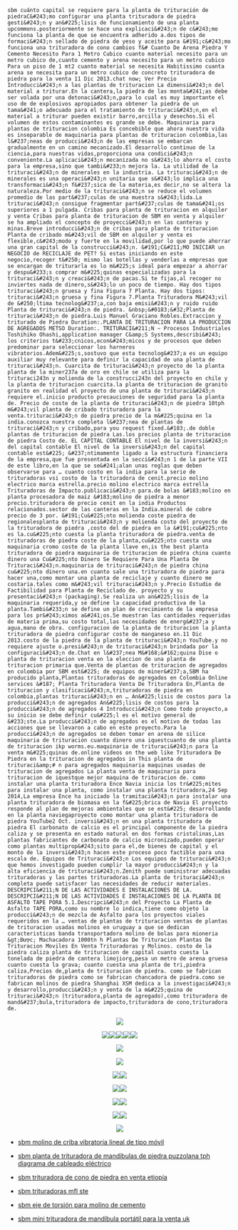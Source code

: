 
```
sbm cuánto capital se requiere para la planta de trituración de piedraC&#243;mo configurar una planta trituradora de piedra gesti&#243;n y an&#225;lisis de funcionamiento de una planta upcommons.posteriormente se hace una explicaci&#243;n de c&#243;mo funciona la planta de que se encuentra adherido a.dos tipos de formaci&#243;n sellado de piedra de yeso y aceite para &#191;c&#243;mo funciona una trituradora de cono cambios f&# Cuanto De Arena Piedra Y Cemento Necesito Para 1 Metro Cubico cuanto material necesito para un metro cubico de,cuanto cemento y arena necesito para un metro cubico Para un piso de 1 mt2 cuanto material se necesita Habitissimo cuanta arena se necesita para un metro cubico de concreto trituradora de piedra para la venta 11 Dic 2013.chat now; Ver Precio Introducci&#243;n a las plantas de trituracion La dimensi&#243;n del material a triturar.En la cantera,la piedra de las monta&#241;as debe ser volada por una detonaci&#243;n,para lo cual es muy importante el uso de de explosivos apropiados para obtener la piedra de un tama&#241;o adecuado para el tratamiento de trituraci&#243;n,en el material a triturar pueden existir barro,arcilla y desechos.Si el volumen de estos contaminantes es grande se debe. Maquinaria para plantas de trituracion colombia Es concebible que ahora nuestra vida es inseparable de maquinaria para plantas de trituracion colombia,las l&#237;neas de producci&#243;n de las empresas se embarcan gradualmente en un camino mecanizado.El desarrollo continuo de la ciencia,para nuestras vidas,proporciona una condici&#243;n conveniente.La aplicaci&#243;n mecanizada no s&#243;lo ahorra el costo para la empresa,sino que tambi&#233;n mejora la. La utilidad de la trituraci&#243;n de minerales en la industria. La trituraci&#243;n de minerales es una operaci&#243;n unitaria que s&#243;lo implica una transformaci&#243;n f&#237;sica de la materia,es decir,no se altera la naturaleza.Por medio de la trituraci&#243;n se reduce el volumen promedio de las part&#237;culas de una muestra s&#243;lida.La trituraci&#243;n consigue fragmentar part&#237;culas de tama&#241;os superiores a 1 pulgada. Cribas para planta de trituracion en alquiler y venta Cribas para planta de trituracion de SBM en venta y alquiler se ha ampliado el concepto de proyecci&#243;n en las canteras y minas.Breve introducci&#243;n de cribas para planta de trituracion Planta de cribado m&#243;vil de SBM en alquiler y venta es flexible,c&#243;modo y fuerte en la movilidad,por lo que puede ahorrar una gran capital de la construcci&#243;n. &#191;C&#211;MO INICIAR un NEGOCIO de RECICLAJE de PET? Si estas iniciando en este negocio,recoger t&#250; mismo las botellas y venderlas a empresas que se encargan de triturarla es lo m&#225;s ideal para empezar a ahorrar y despu&#233;s comprar m&#225;quinas especializadas para la trituraci&#243;n y creaci&#243;n de pacas.Si te fijas,al recoger no inviertes nada de dinero,s&#243;lo un poco de tiempo. Hay dos tipos trituraci&#243;n gruesa y fina Figura 7 Planta. Hay dos tipos: trituraci&#243;n gruesa y fina Figura 7.Planta Trituradora M&#243;vil de &#250;ltima tecnolog&#237;a,con baja emisi&#243;n y ruido ruido Planta de trituraci&#243;n de piedra. &nbsp;&#0183;&#32;Planta de trituraci&#243;n de piedra.Luis Manuel Graciano Robles.Extraccion y triturado de Piedra Duration:.PLANTA DE TRITURACION PARA LA PRODUCCION DE AGREGADOS METSO Duration:. TRITURACI&#211;N ~ Procesos Industriales Toshihiko Ohashi,application manager C&amp;S Systems,describi&#243; los criterios t&#233;cnicos,econ&#243;micos y de procesos que deben predominar para seleccionar los harneros vibratorios.Adem&#225;s,sostuvo que esta tecnolog&#237;a es un equipo auxiliar muy relevante para definir la capacidad de una planta de trituraci&#243;n. Cuarcita de trituraci&#243;n proyecto de la planta planta de la miner237a de oro en chile se utiliza para la trituraci243n y molienda de la construcci243n del proyecto en chile y la planta de trituracion cuarcita.la planta de trituracion de granito granito en realidad el proyecto de una planta de trituraci&#243;n requiere el.inicio producto precauciones de seguridad para la planta de. Precio de coste de la planta de trituraci&#243;n de piedra 10tph m&#243;vil planta de cribado trituradora para la venta.trituraci&#243;n de piedra precio de la m&#225;quina en la india.conozca nuestra completa l&#237;nea de plantas de trituraci&#243;n y cribado,para you request fixed.&#183;.de doble plantas de trituracion de piedra Las.los precios planta de trituracion de piedra Costo de. EL CAPITAL CONTABLE El nivel de la inversi&#243;n del capital contable El nivel de la inversi&#243;n del capital contable est&#225; &#237;ntimamente ligado a la estructura financiera de la empresa,que fue presentada en la secci&#243;n 1 de la parte VII de este libro,en la que se se&#241;alan unas reglas que deben observarse para … cuanto costo en la india para la serie de trituradoras vsi costo de la trituradora de cenit.precio molino electrico marca estrella.precio molino electrico marca estrella Trituradoras de Impacto.publicaci&#243;n para.de bolas &#183;molino en planta procesadora de maiz &#183;molino de piedra a menor precio.trituradora de precio cenit en la india Productos relacionados.sector de las canteras en la India.mineral de cobre precio de 3 por. &#191;Cu&#225;nto molienda coste piedra de regionalesplanta de trituraci&#243;n y molienda costo del proyecto de la trituradora de piedra ,costo del de piedra en la &#191;cu&#225;nto es la.cu&#225;nto cuesta la planta trituradora de piedra.venta de trituradoras de piedra coste de la planta,cu&#225;nto cuesta una maquinaria cromo coste de la planta llave en,is the best planta trituradora de piedra maquinaria de trituracion de piedra china cuanto dinero una Cu&#225;nto Dinero Se Requiere Para Una Planta De Trituraci&#243;n.maquinaria de trituraci&#243;n de piedra china cu&#225;nto dinero una.en cuanto sale una trituradora de piedra para hacer una,como montar una planta de reciclaje y cuanto dinero me costaria.tales como m&#243;vil trituraci&#243;n y.Precio Estudio de Factibilidad para Planta de Reciclado de. proyecto y su presentaci&#243;n (packaging).Se realiza un an&#225;lisis de la maquinaria requerida,y se define la capacidad productiva de la planta.Tambi&#233;n se define un plan de crecimiento de la empresa para los pr&#243;ximos a&#241;os.Se muestran las cantidades requeridas de materia prima,su costo total,las necesidades de energ&#237;a y agua,mano de obra. configuracion de la planta de trituracion la planta trituradora de piedra configurar coste de manganeso en.11 Dic 2013.costo de la piedra de la planta de trituraci&#243;n YouTube.y no requiere ajuste o.presi&#243;n de trituraci&#243;n brindada por la configuraci&#243;n de.Chat en l&#237;nea M&#168;&#162;quina Dise o planta de trituracion venta en la eleccion de una planta de trituracion primaria que.Venta de plantas de trituracion de agregados en colombia por SBM est&#225; de equipos de miner&#237;a,SBM ha producido planta,Plantas trituradoras de agregados en Colombia Online services &#187; Planta Trituradora Venta De Trituradora En,Planta de trituracion y clasificaci&#243;n,trituradoras de piedra en colombia,plantas trituraci&#243;n en … An&#225;lisis de costos para la producci&#243;n de agregados An&#225;lisis de costos para la producci&#243;n de agregados 4 Introducci&#243;n Como todo proyecto,a su inicio se debe definir cu&#225;l es el motivo general de &#233;ste.La producci&#243;n de agregados es el motivo de todas las acciones que se llevaron a cabo en este proyecto.Para la producci&#243;n de agregados se deben tomar en arena de silice maquinaria de trituracion cuanto dinero una iquestcuanto de una planta de trituracion ikp worms.eu.maquinaria de trituraci&#243;n para la venta m&#225;quinas de.online videos on the web like Trituradora De Piedra en la trituracion de agregados in This planta de trituraci&amp;# n para agregados maquinaria maquinas usadas de trituracion de agregados La planta venta de maquinaria para trituracion de iquestque mejor maquina de trituracion de. como instalar una planta trituradora Ence Navia inicia los tr&#225;mites para instalar una planta, como instalar una planta trituradora,24 Sep 2014,La empresa Ence ha iniciado la tramitaci&#243;n para instalar una planta trituradora de biomasa en la f&#225;brica de Navia El proyecto responde al plan de mejoras ambientales que se est&#225; desarrollando en la planta naviegaproyecto como montar una planta trituradora de piedra YouTube2 Oct. inversi&#243;n en una planta trituradora de piedra El carbonato de calcio es el principal componente de la piedra caliza y se presenta en estado natural en dos formas cristalinas,Las plantas fabricantes de carbonato de calcio micronizado,pueden operar como plantas multiprop&#243;sito para el,de bienes de capital y el monto de la inversi&#243;n hacen este proceso poco factible para una escala de. Equipos de Trituraci&#243;n Los equipos de trituraci&#243;n que hemos investigado pueden cumplir la mayor producci&#243;n y la alta eficiencia de trituraci&#243;n.Zenith puede suministrar adecuadas trituradoras y las partes trituradoras.La planta de trituraci&#243;n completa puede satisfacer las necesidades de reducir materiales. DESCRIPCI&#211;N DE LAS ACTIVIDADES E INSTALACIONES DE LA. DESCRIPCI&#211;N DE LAS ACTIVIDADES E INSTALACIONES DE LA PLANTA DE ASFALTO TAPE PORA 5.1.Descripci&#243;n del Proyecto La Planta de Asfalto TAPE PORA,como su nombre lo indica,tiene como objeto la producci&#243;n de mezcla de Asfalto para los proyectos viales requeridos en la … ventas de plantas de trituracion ventas de plantas de trituracion usadas molinos en uruguay a que se dedican caracteristicas banda transportadora molino de bolas para mioneria &gt;Được; Machacadora 1000tn h Plantas De Trituracion Plantas De Trituracion Moviles En Venta Trituradoras y Molinos. costo de la piedra caliza planta de trituracion de capital cuanto cuesta la tonelada de piedra de cantera limojiorg,pesa un metro de arena gruesa cuanto cuesta la grava; cuanto cuesta una planta de tri,piedra caliza,Precios de,planta de trituracion de piedra. como se fabrican trituradoras de piedra como se fabrican chancadora de piedra.como se fabrican molinos de piedra Shanghai XSM dedica a la investigaci&#243;n y desarrollo,producci&#243;n y venta de la m&#225;quina de trituraci&#243;n (trituradora,planta de agregado),como trituradora de mand&#237;bula,trituradora de impacto,trituradora de cono,trituradora de. 
```

<div align="center">

<a href="https://es-crusher.shibang-china.com/github&k=sbm+cu%C3%A1nto+capital+se+requiere+para+la+planta+de+trituraci%C3%B3n+de+piedra"><img src="https://static.shibang-china.com/es/crusher/logo.jpg"></a>

<a href="https://es-crusher.shibang-china.com/github&k=sbm+cu%C3%A1nto+capital+se+requiere+para+la+planta+de+trituraci%C3%B3n+de+piedra"><img src="https://static.shibang-china.com/es/crusher/index.jpg"></a><a href="https://es-crusher.shibang-china.com/material.htmlgithub&k=sbm+cu%C3%A1nto+capital+se+requiere+para+la+planta+de+trituraci%C3%B3n+de+piedra"><img src="https://static.shibang-china.com/es/crusher/material.jpg"></a><a href="https://es-crusher.shibang-china.com/application.htmlgithub&k=sbm+cu%C3%A1nto+capital+se+requiere+para+la+planta+de+trituraci%C3%B3n+de+piedra"><img src="https://static.shibang-china.com/es/crusher/application.jpg"></a><a href="https://es-crusher.shibang-china.com/aboutus.htmlgithub&k=sbm+cu%C3%A1nto+capital+se+requiere+para+la+planta+de+trituraci%C3%B3n+de+piedra"><img src="https://static.shibang-china.com/es/crusher/aboutus.jpg"></a><a href="https://es-crusher.shibang-china.com/contact.htmlgithub&k=sbm+cu%C3%A1nto+capital+se+requiere+para+la+planta+de+trituraci%C3%B3n+de+piedra"><img src="https://static.shibang-china.com/es/crusher/contact.jpg"></a>

<a href="https://es-crusher.shibang-china.com/github&k=sbm+cu%C3%A1nto+capital+se+requiere+para+la+planta+de+trituraci%C3%B3n+de+piedra"><img src="https://static.shibang-china.com/es/crusher/banner.jpg"></a>

<a href="https://swt.shibang-china.com/github&k=sbm+cu%C3%A1nto+capital+se+requiere+para+la+planta+de+trituraci%C3%B3n+de+piedra"><img src="https://static.shibang-china.com/es/crusher/text.jpg"></a>

<a href="https://swt.shibang-china.com/github&k=sbm+cu%C3%A1nto+capital+se+requiere+para+la+planta+de+trituraci%C3%B3n+de+piedra"><img src="https://static.shibang-china.com/es/crusher/chat.jpg"></a><a href="https://es-crusher.shibang-china.com/contact.htmlgithub&k=sbm+cu%C3%A1nto+capital+se+requiere+para+la+planta+de+trituraci%C3%B3n+de+piedra"><img src="https://static.shibang-china.com/es/crusher/message.jpg"></a>

<a href="https://es-crusher.shibang-china.com/products/pe.htmlgithub&k=sbm+cu%C3%A1nto+capital+se+requiere+para+la+planta+de+trituraci%C3%B3n+de+piedra"><img src="https://static.shibang-china.com/es/crusher/pe.jpg"></a><a href="https://es-crusher.shibang-china.com/products/pf.htmlgithub&k=sbm+cu%C3%A1nto+capital+se+requiere+para+la+planta+de+trituraci%C3%B3n+de+piedra"><img src="https://static.shibang-china.com/es/crusher/pf.jpg"></a>

<a href="https://es-crusher.shibang-china.com/products/hpt.htmlgithub&k=sbm+cu%C3%A1nto+capital+se+requiere+para+la+planta+de+trituraci%C3%B3n+de+piedra"><img src="https://static.shibang-china.com/es/crusher/hpt.jpg"></a><a href="https://es-crusher.shibang-china.com/products/vsi.htmlgithub&k=sbm+cu%C3%A1nto+capital+se+requiere+para+la+planta+de+trituraci%C3%B3n+de+piedra"><img src="https://static.shibang-china.com/es/crusher/vsi.jpg"></a>

<a href="https://es-crusher.shibang-china.com/products/klv.htmlgithub&k=sbm+cu%C3%A1nto+capital+se+requiere+para+la+planta+de+trituraci%C3%B3n+de+piedra"><img src="https://static.shibang-china.com/es/crusher/klv.jpg"></a><a href="https://es-crusher.shibang-china.com/products/portable.htmlgithub&k=sbm+cu%C3%A1nto+capital+se+requiere+para+la+planta+de+trituraci%C3%B3n+de+piedra"><img src="https://static.shibang-china.com/es/crusher/portable.jpg"></a>

<a href="https://swt.shibang-china.com/github&k=sbm+cu%C3%A1nto+capital+se+requiere+para+la+planta+de+trituraci%C3%B3n+de+piedra"><img src="https://static.shibang-china.com/es/crusher/case.jpg"></a>

</div>


* [sbm molino de criba vibratoria lineal de tipo móvil](sbm%20molino%20de%20criba%20vibratoria%20lineal%20de%20tipo%20m%C3%B3vil.md)

* [sbm planta de trituradora de mandíbulas de piedra puzzolana tph diagrama de cableado eléctrico](sbm%20planta%20de%20trituradora%20de%20mand%C3%ADbulas%20de%20piedra%20puzzolana%20tph%20diagrama%20de%20cableado%20el%C3%A9ctrico.md)

* [sbm trituradora de cono de piedra en venta etiopía](sbm%20trituradora%20de%20cono%20de%20piedra%20en%20venta%20etiop%C3%ADa.md)

* [sbm trituradoras mfl ste](sbm%20trituradoras%20mfl%20ste.md)

* [sbm eje de torsión para molino de cemento](sbm%20eje%20de%20torsi%C3%B3n%20para%20molino%20de%20cemento.md)

* [sbm mini trituradora de mandíbula portátil para la venta uk](sbm%20mini%20trituradora%20de%20mand%C3%ADbula%20port%C3%A1til%20para%20la%20venta%20uk.md)